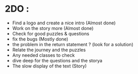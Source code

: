 # 2DO : 

- Find a logo and create a nice intro (Almost done) 
- Work on the story more (Almost done) 
- Check for good puzzles & questions 
- fix the bugs (Mostly done) 
- the problem in the return statement ? (look for a solution) 
- Relate the journey and the puzzles 
- Any needed classes to check  
- dive deep for the questions and the storya
- The slow display of the text (Story) 




